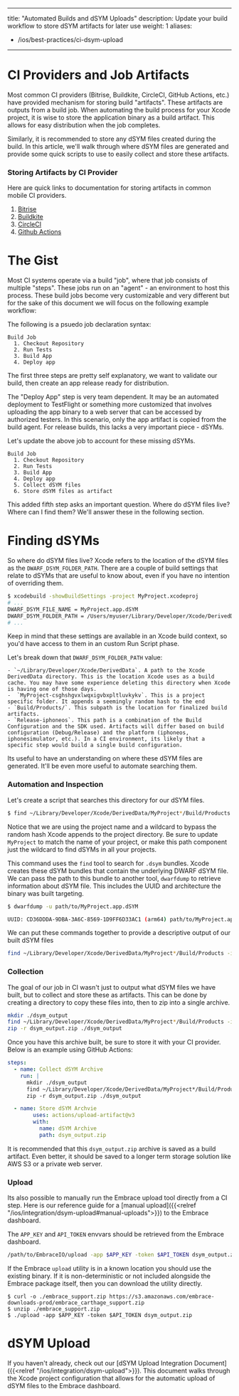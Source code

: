 
---
title: "Automated Builds and dSYM Uploads"
description: Update your build workflow to store dSYM artifacts for later use
weight: 1
aliases:
  - /ios/best-practices/ci-dsym-upload
---

# CI Providers and Job Artifacts

Most common CI providers (Bitrise, Buildkite, CircleCI, GitHub Actions, etc.) have provided mechanism for storing build "artifacts". These artifacts are outputs from a build job. When automating the build process for your Xcode project, it is wise to store the application binary as a build artifact. This allows for easy distribution when the job completes.

Similarly, it is recommended to store any dSYM files created during the build. In this article, we'll walk through where dSYM files are generated and provide some quick scripts to use to easily collect and store these artifacts.

### Storing Artifacts by CI Provider

Here are quick links to documentation for storing artifacts in common mobile CI providers.

1. [Bitrise](https://devcenter.bitrise.io/en/builds/managing-build-files.html)
1. [Buildkite](https://buildkite.com/docs/pipelines/artifacts)
1. [CircleCI](https://circleci.com/docs/artifacts/)
1. [Github Actions](https://docs.github.com/en/actions/using-workflows/storing-workflow-data-as-artifacts#about-workflow-artifacts)


# The Gist

Most CI systems operate via a build "job", where that job consists of multiple "steps". These jobs run on an "agent" - an environment to host this process. These build jobs become very customizable and very different but for the sake of this document we will focus on the following example workflow:

The following is a psuedo job declaration syntax:
```
Build Job
  1. Checkout Repository
  2. Run Tests
  3. Build App
  4. Deploy app
```

The first three steps are pretty self explanatory, we want to validate our build, then create an app release ready for distribution.

The "Deploy App" step is very team dependent. It may be an automated deployment to TestFlight or something more customized that involves uploading the app binary to a web server that can be accessed by authorized testers. In this scenario, only the app artifact is copied from the build agent. For release builds, this lacks a very important piece - dSYMs.

Let's update the above job to account for these missing dSYMs.

```
Build Job
  1. Checkout Repository
  2. Run Tests
  3. Build App
  4. Deploy app
  5. Collect dSYM files
  6. Store dSYM files as artifact
```

This added fifth step asks an important question. Where do dSYM files live? Where can I find them? We'll answer these in the following section.

# Finding dSYMs

So where do dSYM files live? Xcode refers to the location of the dSYM files as the `DWARF_DSYM_FOLDER_PATH`. There are a couple of build settings that relate to dSYMs that are useful to know about, even if you have no intention of overriding them.

```sh
$ xcodebuild -showBuildSettings -project MyProject.xcodeproj
# ...
DWARF_DSYM_FILE_NAME = MyProject.app.dSYM
DWARF_DSYM_FOLDER_PATH = /Users/myuser/Library/Developer/Xcode/DerivedData/MyProject-csghshgvxlwqxigvbxpltluvkykv/Build/Products/Release-iphoneos
# ...
```
Keep in mind that these settings are available in an Xcode build context, so you'd have access to them in an custom Run Script phase.

Let's break down that `DWARF_DSYM_FOLDER_PATH` value:

	- `~/Library/Developer/Xcode/DerivedData`. A path to the Xcode DerivedData directory. This is the location Xcode uses as a build cache. You may have some experience deleting this directory when Xcode is having one of those days.
	-  `MyProject-csghshgvxlwqxigvbxpltluvkykv`. This is a project specific folder. It appends a seemingly random hash to the end
	- `Build/Products/`. This subpath is the location for finalized build artifacts.
	- `Release-iphoneos`. This path is a combination of the Build Configuration and the SDK used. Artifacts will differ based on build configuration (Debug/Release) and the platform (iphoneos, iphonesimulator, etc.). In a CI environment, its likely that a specific step would build a single build configuration.

Its useful to have an understanding on where these dSYM files are generated. It'll be even more useful to automate searching them.

### Automation and Inspection

Let's create a script that searches this directory for our dSYM files.

```bash
$ find ~/Library/Developer/Xcode/DerivedData/MyProject*/Build/Products -iname "*.dsym"
```
Notice that we are using the project name and a wildcard to bypass the random hash Xcode appends to the project directory. Be sure to update `MyProject` to match the name of your project, or make this path component just the wildcard to find dSYMs in all your projects.

This command uses the `find` tool to search for `.dsym` bundles. Xcode creates these dSYM bundles that contain the underlying DWARF dSYM file. We can pass the path to this bundle to another tool, `dwarfdump` to retrieve information about dSYM file. This includes the UUID and architecture the binary was built targeting.

```bash
$ dwarfdump -u path/to/MyProject.app.dSYM

UUID: CD36DDDA-9DBA-3A6C-8569-1D9FF6D33AC1 (arm64) path/to/MyProject.app.dSYM/Contents/Resources/DWARF/MyProject
```

We can put these commands together to provide a descriptive output of our built dSYM files
```bash
find ~/Library/Developer/Xcode/DerivedData/MyProject*/Build/Products -iname "*.dsym" | xargs -n 1 dwarfdump -u
```

### Collection

The goal of our job in CI wasn't just to output what dSYM files we have built, but to collect and store these as artifacts. This can be done by creating a directory to copy these files into, then to zip into a single archive.

```bash
mkdir ./dsym_output
find ~/Library/Developer/Xcode/DerivedData/MyProject*/Build/Products -iname "*.dsym" | xargs -n 1 -J % cp -r % ./dsym_output
zip -r dsym_output.zip ./dsym_output
```

Once you have this archive built, be sure to store it with your CI provider. Below is an example using GitHub Actions:
```yaml
steps:
  - name: Collect dSYM Archive
    run: |
      mkdir ./dsym_output
      find ~/Library/Developer/Xcode/DerivedData/MyProject*/Build/Products -iname "*.dsym" | xargs -n 1 -J % cp -r % ./dsym_output
      zip -r dsym_output.zip ./dsym_output

  - name: Store dSYM Archvie
        uses: actions/upload-artifact@v3
        with:
          name: dSYM Archive
          path: dsym_output.zip
```

It is recommended that this `dsym_output.zip` archive is saved as a build artifact. Even better, it should be saved to a longer term storage solution like AWS S3 or a private web server.

### Upload

Its also possible to manually run the Embrace upload tool directly from a CI step. Here is our reference guide for a [manual upload]({{<relref "/ios/integration/dsym-upload#manual-uploads">}}) to the Embrace dashboard.

The `APP_KEY` and `API_TOKEN` envvars should be retrieved from the Embrace dashboard.

```sh
/path/to/EmbraceIO/upload -app $APP_KEY -token $API_TOKEN dsym_output.zip
```

If the Embrace `upload` utility is in a known location you should use the existing binary. If it is non-deterministic or not included alongside the Embrace package itself, then you can download the utility directly.

```
$ curl -o ./embrace_support.zip https://s3.amazonaws.com/embrace-downloads-prod/embrace_carthage_support.zip
$ unzip ./embrace_support.zip
$ ./upload -app $APP_KEY -token $API_TOKEN dsym_output.zip

```

# dSYM Upload

If you haven't already, check out our [dSYM Upload Integration Document]({{<relref "/ios/integration/dsym-upload">}}). This document walks through the Xcode project configuration that allows for the automatic upload of dSYM files to the Embrace dashboard.

